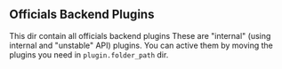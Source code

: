 ## Officials Backend Plugins

This dir contain all officials backend plugins
These are "internal" (using internal and "unstable" API) plugins.
You can active them by moving the plugins you need in `plugin.folder_path` dir.
